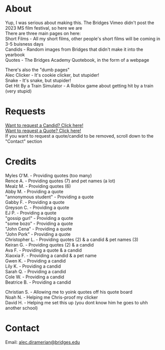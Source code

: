 # About
Yup, I was serious about making this. The Bridges Vimeo didn't post the 2023 MS film festival, so here we are<br>
There are three main pages on here:<br>
Short Films - All my short films, other people's short films will be coming in 3-5 buisness days<br>
Candids - Random images from Bridges that didn't make it into the yearbook<br>
Quotes - The Bridges Academy Quotebook, in the form of a webpage<br>

There's also the "dumb pages"<br>
Alec Clicker - It's cookie clicker, but stupider!<br>
Snake - It's snake, but stupider!<br>
Get Hit By a Train Simulator - A Roblox game about getting hit by a train (very stupid)<br>

# Requests
[Want to request a Candid? Click here!]<br>
[Want to request a Quote? Click here!]<br>
If you want to request a quote/candid to be removed, scroll down to the "Contact" section<br>
# Credits
Myles O'M. - Providing quotes (too many)<br>
Rence A. - Providing quotes (7) and pet names (a lot)<br>
Mealz M. - Providing quotes (6)<br>
Abby M. - Providing a quote<br>
"annonymous student" - Providing a quote<br>
Gabby F. - Providing a quote<br>
Greyson C. - Providing a quote<br>
EJ P. - Providing a quote<br>
"gossip gurl" - Providing a quote<br>
"some bozo" - Providing a quote<br>
"John Cena" - Providing a quote<br>
"John Pork" - Providing a quote<br>
Christopher L. - Providing quotes (2) & a candid & pet names (3)<br>
Keiran G. - Providing quotes (2) & a candid<br>
Ava F. - Providing a quote & a candid<br>
Xiaoxia F. - Providing a candid & a pet name<br>
Gwen K. - Providing a candid<br>
Lily K. - Providing a candid<br>
Sarah Q. - Providing a candid<br>
Cole W. - Providing a candid<br>
Beatrice B. - Providing a candid<br>

Christian S. - Allowing me to yoink quotes off his quote board<br>
Noah N. - Helping me Chris-proof my clicker<br>
David H. - Helping me set this up (you dont know him he goes to uhh another school)<br>

# Contact
Email: alec.diramerian@bridges.edu<br>

[want to request a candid? click here!]: https://forms.gle/z2F7er1nemraYQyr6
[want to request a quote? click here!]: https://forms.gle/FW84K2qrrsttKQ1A9
